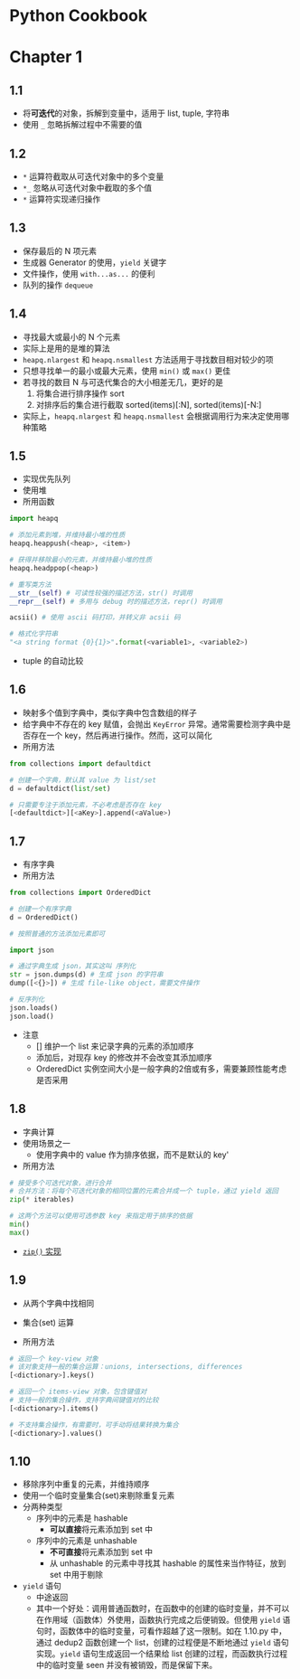 # Python Cookbook

# Chapter 1

## 1.1
- 将**可迭代**的对象，拆解到变量中，适用于 list, tuple, 字符串
- 使用 `_` 忽略拆解过程中不需要的值

## 1.2
- `*` 运算符截取从可迭代对象中的多个变量
- `*_` 忽略从可迭代对象中截取的多个值
- `*` 运算符实现递归操作

## 1.3
- 保存最后的 N 项元素
- 生成器 Generator 的使用，`yield` 关键字
- 文件操作，使用 `with...as...` 的便利
- 队列的操作 `dequeue`

## 1.4
- 寻找最大或最小的 N 个元素
- 实际上是用的是堆的算法
- `heapq.nlargest` 和 `heapq.nsmallest` 方法适用于寻找数目相对较少的项
- 只想寻找单一的最小或最大元素，使用 `min()` 或 `max()` 更佳
- 若寻找的数目 N 与可迭代集合的大小相差无几，更好的是
	1. 将集合进行排序操作 sort
	2. 对排序后的集合进行截取 sorted(items)[:N], sorted(items)[-N:]
- 实际上，`heapq.nlargest` 和 `heapq.nsmallest` 会根据调用行为来决定使用哪种策略

## 1.5
- 实现优先队列
- 使用堆
- 所用函数

```py
import heapq

# 添加元素到堆，并维持最小堆的性质
heapq.heappush(<heap>, <item>)

# 获得并移除最小的元素，并维持最小堆的性质
heapq.headppop(<heap>)

# 重写类方法
__str__(self) # 可读性较强的描述方法，str() 时调用
__repr__(self) # 多用与 debug 时的描述方法，repr() 时调用

acsii() # 使用 ascii 码打印，并转义非 acsii 码

# 格式化字符串
"<a string format {0}{1}>".format(<variable1>, <variable2>)
```

- tuple 的自动比较

## 1.6
- 映射多个值到字典中，类似字典中包含数组的样子
- 给字典中不存在的 key 赋值，会抛出 `KeyError` 异常。通常需要检测字典中是否存在一个 key，然后再进行操作。然而，这可以简化
- 所用方法

```py
from collections import defaultdict

# 创建一个字典，默认其 value 为 list/set
d = defaultdict(list/set)

# 只需要专注于添加元素，不必考虑是否存在 key
[<defaultdict>][<aKey>].append(<aValue>)
```

## 1.7
- 有序字典
- 所用方法

```py
from collections import OrderedDict

# 创建一个有序字典
d = OrderedDict()

# 按照普通的方法添加元素即可

import json

# 通过字典生成 json，其实这叫 序列化
str = json.dumps(d) # 生成 json 的字符串
dump([<{}>]) # 生成 file-like object，需要文件操作

# 反序列化
json.loads()
json.load()
``` 

- 注意
	- [<OrderDict>] 维护一个 list 来记录字典的元素的添加顺序
	- 添加后，对现存 key 的修改并不会改变其添加顺序
	- OrderedDict 实例空间大小是一般字典的2倍或有多，需要兼顾性能考虑是否采用


## 1.8
- 字典计算
- 使用场景之一
	- 使用字典中的 value 作为排序依据，而不是默认的 key'
- 所用方法

```py
# 接受多个可迭代对象，进行合并
# 合并方法：将每个可迭代对象的相同位置的元素合并成一个 tuple，通过 yield 返回
zip(* iterables)

# 这两个方法可以使用可选参数 key 来指定用于排序的依据
min()
max()
```

- [`zip()` 实现](https://docs.python.org/3/library/functions.html?highlight=zip#zip)

## 1.9
- 从两个字典中找相同
- 集合(set) 运算

- 所用方法


```py
# 返回一个 key-view 对象
# 该对象支持一般的集合运算：unions, intersections, differences 
[<dictionary>].keys()

# 返回一个 items-view 对象，包含键值对
# 支持一般的集合操作，支持字典间键值对的比较
[<dictionary>].items()

# 不支持集合操作，有需要时，可手动将结果转换为集合
[<dictionary>].values()
```

## 1.10
- 移除序列中重复的元素，并维持顺序
- 使用一个临时变量集合(set)来剔除重复元素
- 分两种类型
	- 序列中的元素是 hashable
		- **可以直接**将元素添加到 set 中
	- 序列中的元素是 unhashable
		- **不可直接**将元素添加到 set 中
		- 从 unhashable 的元素中寻找其 hashable 的属性来当作特征，放到 set 中用于剔除
- `yield` 语句
	- 中途返回
	- 其中一个好处：调用普通函数时，在函数中的创建的临时变量，并不可以在作用域（函数体）外使用，函数执行完成之后便销毁。但使用 `yield` 语句时，函数体中的临时变量，可看作超越了这一限制。如在 1.10.py 中，通过 dedup2 函数创建一个 list，创建的过程便是不断地通过 `yield` 语句实现。`yield` 语句生成返回一个结果给 list 创建的过程，而函数执行过程中的临时变量 seen 并没有被销毁，而是保留下来。

